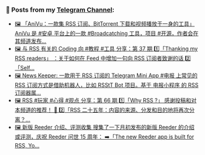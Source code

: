 ### 📰 Posts from my [Telegram Channel](https://t.me/s/aboutrss):
<!-- BLOG-POST-LIST:START -->
- [🖼 「AniVu：一款集 RSS 订阅、BitTorrent 下载和视频播放于一身的工具」 AniVu 是 #安卓 平台上的一款 #Broadcatching 工具，项目 #开源，作者会在其频道发布...](https://t.me/aboutrss/1484)
- [🖼 与 RSS 有关的 Coding 向 #教程 #工具 分享：第 37 期 1️⃣「Thanking my RSS readers」 ：关于如何在 Feed 中增加一句向 RSS 订阅者致谢的话 2️⃣「Self...](https://t.me/aboutrss/1483)
- [🖼 News Keeper: 一款用于 RSS 订阅的 Telegram Mini App #电报 上常见的 RSS 订阅方式是借助机器人，比如 RSStT Bot 项目。基于 电报小程序 的 RSS 订阅器属...](https://t.me/aboutrss/1482)
- [🖼 RSS #玩家 #心得 #观点 分享：第 66 期 1️⃣「Why RSS ?」 感谢投稿和对本频道的推荐！ 🌹 2️⃣「RSS 二十五年：内容的来源、分发和目的地将再次分离？...](https://t.me/aboutrss/1481)
- [🖼 新版 Reeder 介绍、评测收集 搜集了一下月初发布的新版 Reeder 的介绍或评测，庆祝 Reeder 问世 15 周年： ➡️「The new Reeder app is built for RSS, Yo...](https://t.me/aboutrss/1480)
<!-- BLOG-POST-LIST:END -->

<!--
**AboutRSS/AboutRSS** is a ✨ _special_ ✨ repository because its `README.md` (this file) appears on your GitHub profile.

Here are some ideas to get you started:

- 🔭 I’m currently working on ...
- 🌱 I’m currently learning ...
- 👯 I’m looking to collaborate on ...
- 🤔 I’m looking for help with ...
- 💬 Ask me about ...
- 📫 How to reach me: ...
- 😄 Pronouns: ...
- ⚡ Fun fact: ...
-->

